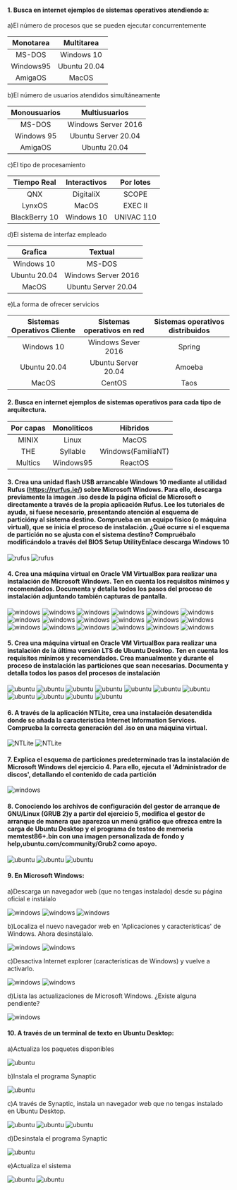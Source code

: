#### 1. Busca en internet ejemplos de sistemas operativos atendiendo a:

a)El número de procesos que se pueden ejecutar concurrentemente

| Monotarea | Multitarea |
| :---: | :---: |
| MS-DOS | Windows 10 |
| Windows95 | Ubuntu 20.04 |
| AmigaOS | MacOS |

b)El número de usuarios atendidos simultáneamente

| Monousuarios | Multiusuarios |
| :---: | :---: |
|  MS-DOS | Windows Server 2016 
| Windows 95 | Ubuntu Server 20.04 |
| AmigaOS | Ubuntu 20.04 |
c)El tipo de procesamiento

| Tiempo Real | Interactivos | Por lotes |
| :---: | :---: | :---: |
| QNX | DigitaliX | SCOPE |
| LynxOS | MacOS | EXEC II |
| BlackBerry 10 | Windows 10 | UNIVAC 110 |

d)El sistema de interfaz empleado

| Grafica | Textual |
| :---: | :---: |
| Windows 10 | MS-DOS |
| Ubuntu 20.04 | Windows Server 2016 |
| MacOS | Ubuntu Server 20.04 |

e)La forma de ofrecer servicios

| Sistemas Operativos Cliente | Sistemas operativos en red | Sistemas operativos distribuidos |
| :---: | :---: | :---: |
| Windows 10 | Windows Sever 2016 | Spring |
| Ubuntu 20.04 | Ubuntu Server 20.04 | Amoeba |
| MacOS | CentOS | Taos |

#### 2. Busca en internet ejemplos de sistemas operativos para cada tipo de arquitectura.

| Por capas | Monoliticos | Hibridos |
| :---: | :---: | :---: |
| MINIX | Linux | MacOS |
| THE | Syllable | Windows(FamiliaNT) |
| Multics | Windows95 | ReactOS |

#### 3. Crea una unidad flash USB arrancable Windows 10 mediante al utilidad Rufus (https://rurfus.ie/) sobre Microsoft Windows. Para ello, descarga previamente la imagen .iso desde la página oficial de Microsoft o directamente a través de la propia aplicación Rufus. Lee los tutoriales de ayuda, si fuese necesario, presentando atención al esquema de particióny al sistema destino. Comprueba en un equipo físico (o máquina virtual), que se inicia el proceso de instalación. ¿Qué ocurre si el esquema de partición no se ajusta con el sistema destino? Compruébalo modificándolo a través del BIOS Setup UtilityEnlace descarga Windows 10

![rufus](../EjercicioTema2/rufus.png)
![rufus](../EjercicioTema2/rufus1.png)

#### 4. Crea una máquina virtual en Oracle VM VirtualBox para realizar una instalación de Microsoft Windows. Ten en cuenta los requisitos mínimos y recomendados. Documenta y detalla todos los pasos del proceso de instalación adjuntando también capturas de pantalla.

![windows](../EjercicioTema2/Windows/windows.png)
![windows](../EjercicioTema2/Windows/windows1.png)
![windows](../EjercicioTema2/Windows/windows2.png)
![windows](../EjercicioTema2/Windows/windows3.png)
![windows](../EjercicioTema2/Windows/windows4.png)
![windows](../EjercicioTema2/Windows/windows5.png)
![windows](../EjercicioTema2/Windows/windows6.png)
![windows](../EjercicioTema2/Windows/windows7.png)
![windows](../EjercicioTema2/Windows/windows8.png)
![windows](../EjercicioTema2/Windows/windows9.png)
![windows](../EjercicioTema2/Windows/windows10.png)
![windows](../EjercicioTema2/Windows/windows11.png)
![windows](../EjercicioTema2/Windows/windows12.png)
![windows](../EjercicioTema2/Windows/windows13.png)
![windows](../EjercicioTema2/Windows/windows14.png)
![windows](../EjercicioTema2/Windows/windows15.png)
![windows](../EjercicioTema2/Windows/windows16.png)
![windows](../EjercicioTema2/Windows/windows26.png)

#### 5. Crea una máquina virtual en Oracle VM VirtualBox para realizar una instalación de la última versión LTS de Ubuntu Desktop. Ten en cuenta los requisitos mínimos y recomendados. Crea manualmente y durante el proceso de instalación las particiones que sean necesarias. Documenta y detalla todos los pasos del procesos de instalación

![ubuntu](../EjercicioTema2/Ubuntu/ubuntu.png)
![ubuntu](../EjercicioTema2/Ubuntu/ubuntu1.png)
![ubuntu](../EjercicioTema2/Ubuntu/ubuntu2.png)
![ubuntu](../EjercicioTema2/Ubuntu/ubuntu3.png)
![ubuntu](../EjercicioTema2/Ubuntu/ubuntu4.png)
![ubuntu](../EjercicioTema2/Ubuntu/ubuntu5.png)
![ubuntu](../EjercicioTema2/Ubuntu/ubuntu6.png)
![ubuntu](../EjercicioTema2/Ubuntu/ubuntu7.png)
![ubuntu](../EjercicioTema2/Ubuntu/ubuntu8.png)
![ubuntu](../EjercicioTema2/Ubuntu/ubuntu9.png)
![ubuntu](../EjercicioTema2/Ubuntu/ubuntu19.png)

#### 6. A través de la aplicación NTLite, crea una instalación desatendida donde se añada la característica Internet Information Services. Comprueba la correcta generación del .iso en una máquina virtual.

![NTLite](../EjercicioTema2/NTlite.png)
![NTLite](../EjercicioTema2/NTlite2.png)

#### 7. Explica el esquema de particiones predeterminado tras la instalación de Microsoft Windows del ejercicio 4. Para ello, ejecuta el 'Administrador de discos', detallando el contenido de cada partición

![windows](../EjercicioTema2/Windows/windows19.png)

#### 8. Conociendo los archivos de configuración del gestor de arranque de GNU/Linux (GRUB 2)y a partir del ejercicio 5, modifica el gestor de arranque de manera que aparezca un menú gráfico que ofrezca entre la carga de Ubuntu Desktop y el programa de testeo de memoria memtest86+.bin con una imagen personalizada de fondo y help,ubuntu.com/community/Grub2 como apoyo.

![ubuntu](../EjercicioTema2/Ubuntu/ubuntu10.png)
![ubuntu](../EjercicioTema2/Ubuntu/ubuntu11.png)
![ubuntu](../EjercicioTema2/Ubuntu/ubuntu12.png)

#### 9. En Microsoft Windows:
a)Descarga un navegador web (que no tengas instalado) desde su página oficial e instálalo

![windows](../EjercicioTema2/Windows/windows18.png)
![windows](../EjercicioTema2/Windows/windows19.png)
![windows](../EjercicioTema2/Windows/windows20.png)

b)Localiza el nuevo navegador web en 'Aplicaciones y características' de Windows. Ahora desinstálalo.

![windows](../EjercicioTema2/Windows/windows21.png)
![windows](../EjercicioTema2/Windows/windows22.png)

c)Desactiva Internet explorer (características de Windows) y vuelve a activarlo.

![windows](../EjercicioTema2/Windows/windows23.png)
![windows](../EjercicioTema2/Windows/windows24.png)

d)Lista las actualizaciones de Microsoft Windows. ¿Existe alguna pendiente?

![windows](../EjercicioTema2/Windows/windows25.png)

#### 10. A través de un terminal de texto en Ubuntu Desktop:
a)Actualiza los paquetes disponibles

![ubuntu](../EjercicioTema2/Ubuntu/ubuntu13.png)

b)Instala el programa Synaptic

![ubuntu](../EjercicioTema2/Ubuntu/ubuntu14.png)

c)A través de Synaptic, instala un navegador web que no tengas instalado en Ubuntu Desktop.

![ubuntu](../EjercicioTema2/Ubuntu/ubuntu15.png)
![ubuntu](../EjercicioTema2/Ubuntu/ubuntu16.png)
![ubuntu](../EjercicioTema2/Ubuntu/ubuntu17.png)

d)Desinstala el programa Synaptic

![ubuntu](../EjercicioTema2/Ubuntu/ubuntu18.png)

e)Actualiza el sistema

![ubuntu](../EjercicioTema2/Ubuntu/ubuntu20.png)
![ubuntu](../EjercicioTema2/Ubuntu/ubuntu21.png)
